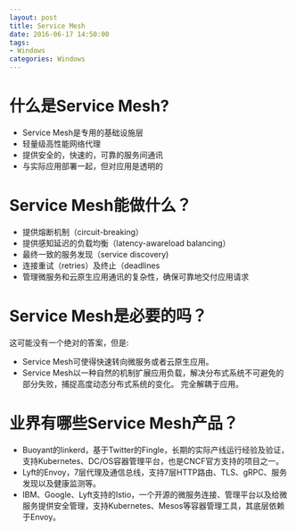 ```yaml
---
layout: post
title: Service Mesh
date: 2016-06-17 14:50:00
tags:
- Windows
categories: Windows
---
```


# 什么是Service Mesh?
* Service Mesh是专用的基础设施层
* 轻量级高性能网络代理
* 提供安全的，快速的，可靠的服务间通讯
* 与实际应用部署一起，但对应用是透明的

# Service Mesh能做什么？
* 提供熔断机制（circuit-breaking）
* 提供感知延迟的负载均衡（latency-awareload balancing）
* 最终一致的服务发现（service discovery)
* 连接重试（retries）及终止（deadlines
* 管理微服务和云原生应用通讯的复杂性，确保可靠地交付应用请求


# Service Mesh是必要的吗？
这可能没有一个绝对的答案，但是:
* Service Mesh可使得快速转向微服务或者云原生应用。
* Service Mesh以一种自然的机制扩展应用负载，解决分布式系统不可避免的部分失败，捕捉高度动态分布式系统的变化。
完全解耦于应用。

# 业界有哪些Service Mesh产品？
* Buoyant的linkerd，基于Twitter的Fingle，长期的实际产线运行经验及验证，支持Kubernetes、DC/OS容器管理平台，也是CNCF官方支持的项目之一。
* Lyft的Envoy，7层代理及通信总线，支持7层HTTP路由、TLS、gRPC、服务发现以及健康监测等。
* IBM、Google、Lyft支持的Istio，一个开源的微服务连接、管理平台以及给微服务提供安全管理，支持Kubernetes、Mesos等容器管理工具，其底层依赖于Envoy。





